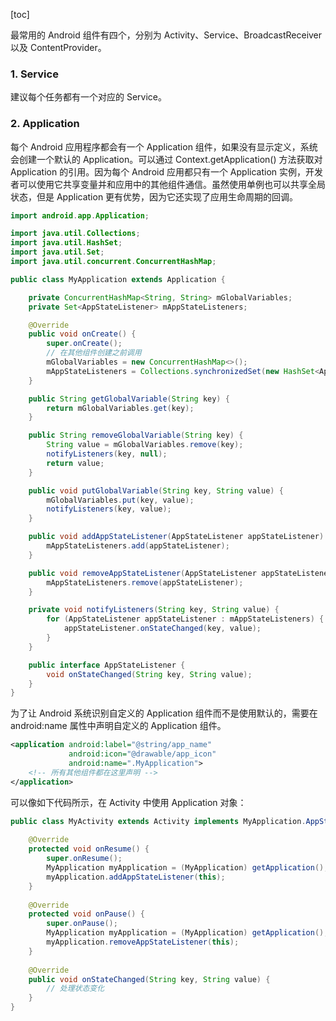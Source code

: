 [toc]

最常用的 Android 组件有四个，分别为 Activity、Service、BroadcastReceiver 以及 ContentProvider。

### 1. Service

建议每个任务都有一个对应的 Service。

### 2. Application

每个 Android 应用程序都会有一个 Application 组件，如果没有显示定义，系统会创建一个默认的 Application。可以通过 Context.getApplication() 方法获取对 Application 的引用。因为每个 Android 应用都只有一个 Application 实例，开发者可以使用它共享变量并和应用中的其他组件通信。虽然使用单例也可以共享全局状态，但是 Application 更有优势，因为它还实现了应用生命周期的回调。

```java
import android.app.Application;

import java.util.Collections;
import java.util.HashSet;
import java.util.Set;
import java.util.concurrent.ConcurrentHashMap;

public class MyApplication extends Application {

    private ConcurrentHashMap<String, String> mGlobalVariables;
    private Set<AppStateListener> mAppStateListeners;

    @Override
    public void onCreate() {
        super.onCreate();
        // 在其他组件创建之前调用
        mGlobalVariables = new ConcurrentHashMap<>();
        mAppStateListeners = Collections.synchronizedSet(new HashSet<AppStateListener>());
    }

    public String getGlobalVariable(String key) {
        return mGlobalVariables.get(key);
    }

    public String removeGlobalVariable(String key) {
        String value = mGlobalVariables.remove(key);
        notifyListeners(key, null);
        return value;
    }

    public void putGlobalVariable(String key, String value) {
        mGlobalVariables.put(key, value);
        notifyListeners(key, value);
    }

    public void addAppStateListener(AppStateListener appStateListener) {
        mAppStateListeners.add(appStateListener);
    }

    public void removeAppStateListener(AppStateListener appStateListener) {
        mAppStateListeners.remove(appStateListener);
    }

    private void notifyListeners(String key, String value) {
        for (AppStateListener appStateListener : mAppStateListeners) {
            appStateListener.onStateChanged(key, value);
        }
    }

    public interface AppStateListener {
        void onStateChanged(String key, String value);
    }
}
```

为了让 Android 系统识别自定义的 Application 组件而不是使用默认的，需要在 android:name 属性中声明自定义的 Application 组件。

```xml
<application android:label="@string/app_name"
             android:icon="@drawable/app_icon"
             android:name=".MyApplication">
	<!-- 所有其他组件都在这里声明 -->
</application>
```

可以像如下代码所示，在 Activity 中使用 Application 对象：

```java
public class MyActivity extends Activity implements MyApplication.AppStateListener {
    
    @Override
    protected void onResume() {
        super.onResume();
        MyApplication myApplication = (MyApplication) getApplication();
        myApplication.addAppStateListener(this);
    }
    
    @Override
    protected void onPause() {
        super.onPause();
        MyApplication myApplication = (MyApplication) getApplication();
        myApplication.removeAppStateListener(this);
    }
    
    @Override
    public void onStateChanged(String key, String value) {
        // 处理状态变化
    }
}
```

